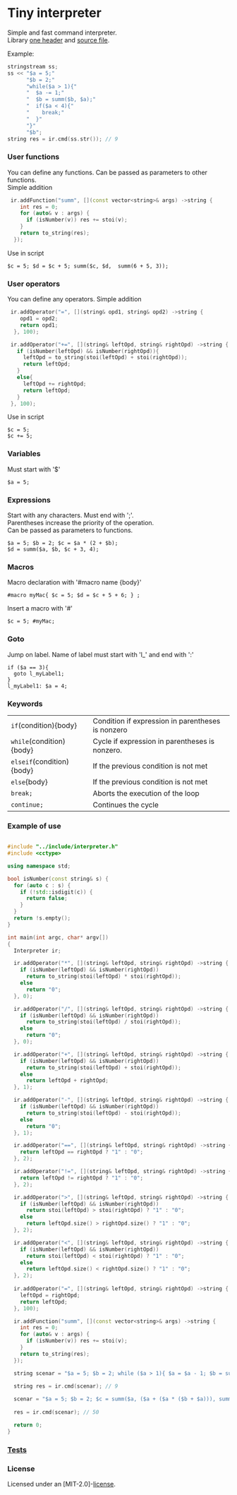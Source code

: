 # Tiny interpreter
Simple and fast command interpreter.  
Library [one header](https://github.com/Tyill/interpreter/tree/main/include/interpreter.h) and [source file](https://github.com/Tyill/interpreter/tree/main/src/interpreter.cpp).

Example:
```cpp
stringstream ss;
ss << "$a = 5;"
      "$b = 2;"
      "while($a > 1){"
      "  $a -= 1;"
      "  $b = summ($b, $a);"
      "  if($a < 4){"
      "    break;"
      "  }"
      "}"
      "$b";
string res = ir.cmd(ss.str()); // 9
```

### User functions
You can define any functions. Can be passed as parameters to other functions.  
Simple addition
```cpp
 ir.addFunction("summ", [](const vector<string>& args) ->string {
    int res = 0;
    for (auto& v : args) {
      if (isNumber(v)) res += stoi(v);
    }
    return to_string(res);
  });
```
Use in script
```
$c = 5; $d = $c + 5; summ($c, $d,  summ(6 + 5, 3));
```

### User operators
You can define any operators. Simple addition
```cpp
 ir.addOperator("=", [](string& opd1, string& opd2) ->string {
    opd1 = opd2;
    return opd1;
  }, 100);

 ir.addOperator("+=", [](string& leftOpd, string& rightOpd) ->string {
   if (isNumber(leftOpd) && isNumber(rightOpd)){
     leftOpd = to_string(stoi(leftOpd) + stoi(rightOpd));
     return leftOpd;
   }     
   else{
     leftOpd += rightOpd;
     return leftOpd;
   }
 }, 100);
```
Use in script
```
$c = 5;
$c += 5;
```

### Variables
Must start with '$'
```
$a = 5;
```

### Expressions
Start with any characters.  Must end with ';'.  
Parentheses increase the priority of the operation.  
Can be passed as parameters to functions.
```
$a = 5; $b = 2; $c = $a * (2 + $b);
$d = summ($a, $b, $c + 3, 4);
```

### Macros
Macro declaration with '#macro name {body}'
```
#macro myMac{ $c = 5; $d = $c + 5 + 6; } ;
```
Insert a macro with '#'
```
$c = 5; #myMac;
```

### Goto
Jump on label.
Name of label must start with 'l_' and end with ':'
```
if ($a == 3){
  goto l_myLabel1;
}
l_myLabel1: $a = 4;
```

### Keywords

|                          |                                                   |
|--------------------------|---------------------------------------------------|
|`if`(condition){body}     | Condition if expression in parentheses is nonzero |
|`while`(condition){body}  | Cycle if expression in parentheses is nonzero.    |
|`elseif`(condition){body} | If the previous condition is not met              |
|`else`{body}              | If the previous condition is not met              |
|`break;`                  | Aborts the execution of the loop                  |
|`continue;`               | Continues the cycle                               |

### Example of use

```cpp

#include "../include/interpreter.h"
#include <cctype>

using namespace std;

bool isNumber(const string& s) {
  for (auto c : s) {
    if (!std::isdigit(c)) {
      return false;
    }
  }
  return !s.empty();
}

int main(int argc, char* argv[])
{  
  Interpreter ir;

  ir.addOperator("*", [](string& leftOpd, string& rightOpd) ->string {
    if (isNumber(leftOpd) && isNumber(rightOpd))
      return to_string(stoi(leftOpd) * stoi(rightOpd));
    else
      return "0";
  }, 0);

  ir.addOperator("/", [](string& leftOpd, string& rightOpd) ->string {
    if (isNumber(leftOpd) && isNumber(rightOpd))
      return to_string(stoi(leftOpd) / stoi(rightOpd));
    else
      return "0";
  }, 0);

  ir.addOperator("+", [](string& leftOpd, string& rightOpd) ->string {
    if (isNumber(leftOpd) && isNumber(rightOpd))
      return to_string(stoi(leftOpd) + stoi(rightOpd));
    else
      return leftOpd + rightOpd;
  }, 1);

  ir.addOperator("-", [](string& leftOpd, string& rightOpd) ->string {
    if (isNumber(leftOpd) && isNumber(rightOpd))
      return to_string(stoi(leftOpd) - stoi(rightOpd));
    else
      return "0";
  }, 1);

  ir.addOperator("==", [](string& leftOpd, string& rightOpd) ->string {
    return leftOpd == rightOpd ? "1" : "0";
  }, 2);

  ir.addOperator("!=", [](string& leftOpd, string& rightOpd) ->string {
    return leftOpd != rightOpd ? "1" : "0";
  }, 2);

  ir.addOperator(">", [](string& leftOpd, string& rightOpd) ->string {
    if (isNumber(leftOpd) && isNumber(rightOpd))
      return stoi(leftOpd) > stoi(rightOpd) ? "1" : "0";
    else
      return leftOpd.size() > rightOpd.size() ? "1" : "0";
  }, 2);

  ir.addOperator("<", [](string& leftOpd, string& rightOpd) ->string {
    if (isNumber(leftOpd) && isNumber(rightOpd))
      return stoi(leftOpd) < stoi(rightOpd) ? "1" : "0";
    else
      return leftOpd.size() < rightOpd.size() ? "1" : "0";
  }, 2);
   
  ir.addOperator("=", [](string& leftOpd, string& rightOpd) ->string {
    leftOpd = rightOpd;
    return leftOpd;
  }, 100);

  ir.addFunction("summ", [](const vector<string>& args) ->string {
    int res = 0;
    for (auto& v : args) {
      if (isNumber(v)) res += stoi(v);
    }
    return to_string(res);
  });

  string scenar = "$a = 5; $b = 2; while ($a > 1){ $a = $a - 1; $b = summ($b, $a); if ($a < 4){ break;} } $b;";
         
  string res = ir.cmd(scenar); // 9

  scenar = "$a = 5; $b = 2; $c = summ($a, ($a + ($a * ($b + $a))), summ(5)); $c;";
  
  res = ir.cmd(scenar); // 50

  return 0;
}
```

### [Tests](https://github.com/Tyill/interpreter/blob/main/src/test.cpp)


### License
Licensed under an [MIT-2.0]-[license](LICENSE).

